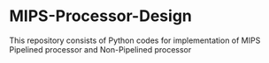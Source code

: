 # MIPS-Processor-Design
This repository consists of Python codes for implementation of MIPS Pipelined processor and Non-Pipelined processor
